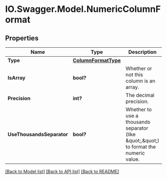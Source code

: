 # IO.Swagger.Model.NumericColumnFormat
## Properties

Name | Type | Description | Notes
------------ | ------------- | ------------- | -------------
**Type** | [**ColumnFormatType**](ColumnFormatType.md) |  | 
**IsArray** | **bool?** | Whether or not this column is an array. | 
**Precision** | **int?** | The decimal precision. | [optional] 
**UseThousandsSeparator** | **bool?** | Whether to use a thousands separator (like \&quot;,\&quot;) to format the numeric value. | [optional] 

[[Back to Model list]](../README.md#documentation-for-models) [[Back to API list]](../README.md#documentation-for-api-endpoints) [[Back to README]](../README.md)

